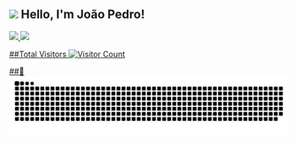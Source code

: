 ## <img src="https://raw.githubusercontent.com/alexnaiman/alexnaiman/master/resources/welcomeglitch.gif" width="50px" /> Hello, I'm João Pedro!

<div>
  <a href="https://github.com/jpedroreiss">
  <img height="180em" src="https://github-readme-stats.vercel.app/api?username=jpedroreiss&show_icons=true&theme=tokyonight&include_all_commits=true&count_private=true"/>
  <img height="180em" src="https://github-readme-stats.vercel.app/api/top-langs/?username=jpedroreiss&&layout=compact&hide=shell&theme=tokyonight"/>
</div>
  
##Total Visitors ![Visitor Count](https://profile-counter.glitch.me/{jpedroreiss}/count.svg) 

  
##:snake: <img src="https://raw.githubusercontent.com/Platane/snk/output/github-contribution-grid-snake.svg"/>  



